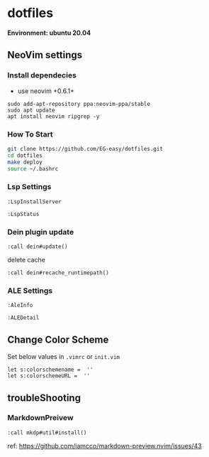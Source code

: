# dotfiles
**Environment: ubuntu 20.04**

## NeoVim settings
### Install dependecies
- use neovim +0.6.1+

```
sudo add-apt-repository ppa:neovim-ppa/stable
sudo apt update
apt install neovim ripgrep -y
```

### How To Start

```sh
git clone https://github.com/EG-easy/dotfiles.git
cd dotfiles
make deploy
source ~/.bashrc
```

### Lsp Settings
```vim
:LspInstallServer
```

```vim
:LspStatus
```

### Dein plugin update
```vim
:call dein#update()
```

delete cache
```vim
:call dein#recache_runtimepath()
```

### ALE Settings
```vim
:AleInfo
```

```vim
:ALEDetail
```

## Change Color Scheme
Set below values in `.vimrc` or `init.vim`

```vim
let s:colorschemename =  ''
let s:colorschemeURL =  ''
```

## troubleShooting

### MarkdownPreivew
```vim
:call mkdp#util#install()
```
ref: https://github.com/iamcco/markdown-preview.nvim/issues/43


